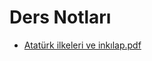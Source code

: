 # Ders Notları

<!--Index-->

- [Atatürk ilkeleri ve inkılap.pdf](https://github.com//yedhrab/IstanbulUniversity-CE/raw/master/1.%20S%C4%B1n%C4%B1f%202.%20D%C3%B6nem%20Notlar%C4%B1/Atat%C3%BCrk%20%C4%B0lkeleri%20ve%20%C4%B0nk%C4%B1lap%202/Ders%20Notlar%C4%B1/Atat%C3%BCrk%20ilkeleri%20ve%20ink%C4%B1lap.pdf)

<!--Index-->

